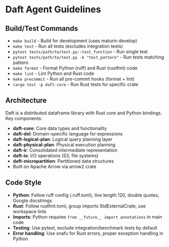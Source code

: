 # Daft Agent Guidelines

## Build/Test Commands
- `make build` - Build for development (uses maturin develop)
- `make test` - Run all tests (excludes integration tests)
- `pytest tests/path/to/test.py::test_function` - Run single test
- `pytest tests/path/to/test.py -k "test_pattern"` - Run tests matching pattern
- `make format` - Format Python (ruff) and Rust (rustfmt) code
- `make lint` - Lint Python and Rust code
- `make precommit` - Run all pre-commit hooks (format + lint)
- `cargo test -p daft-core` - Run Rust tests for specific crate

## Architecture
Daft is a distributed dataframe library with Rust core and Python bindings. Key components:
- **daft-core**: Core data types and functionality
- **daft-dsl**: Domain-specific language for expressions
- **daft-logical-plan**: Logical query planning layer
- **daft-physical-plan**: Physical execution planning
- **daft-ir**: Consolidated intermediate representation
- **daft-io**: I/O operations (S3, file systems)
- **daft-micropartition**: Partitioned data structures
- Built on Apache Arrow via arrow2 crate

## Code Style
- **Python**: Follow ruff config (.ruff.toml), line length 120, double quotes, Google docstrings
- **Rust**: Follow rustfmt.toml, group imports StdExternalCrate, use workspace lints
- **Imports**: Python requires `from __future__ import annotations` in main code
- **Testing**: Use pytest, exclude integration/benchmark tests by default
- **Error handling**: Use snafu for Rust errors, proper exception handling in Python
